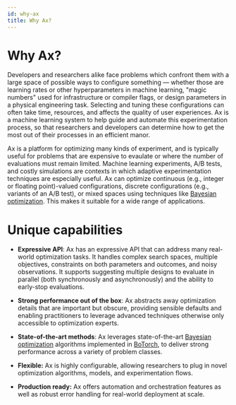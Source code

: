 ```yaml
---
id: why-ax
title: Why Ax?
---
```


# Why Ax?

Developers and researchers alike face problems which confront them with a large
space of possible ways to configure something –– whether those are learning
rates or other hyperparameters in machine learning, "magic numbers" used for
infrastructure or compiler flags, or design parameters in a physical engineering
task. Selecting and tuning these configurations can often take time, resources,
and affects the quality of user experiences. Ax is a machine learning system to
help guide and automate this experimentation process, so that researchers and
developers can determine how to get the most out of their processes in an
efficient manor.

Ax is a platform for optimizing many kinds of experiment, and is typically
useful for problems that are expensive to evaulate or where the number of
evaluations must remain limited. Machine learning experiments, A/B tests, and
costly simulations are contexts in which adaptive experimentation techniques are
especially useful. Ax can optimize continuous (e.g., integer or floating
point)-valued configurations, discrete configurations (e.g., variants of an A/B
test), or mixed spaces using techniques like
[Bayesian optimization](./intro-to-bo.mdx). This makes it suitable for a wide range
of applications.

# Unique capabilities

- **Expressive API**: Ax has an expressive API that can address many real-world
  optimization tasks. It handles complex search spaces, multiple objectives,
  constraints on both parameters and outcomes, and noisy observations. It
  supports suggesting multiple designs to evaluate in parallel (both
  synchronously and asynchronously) and the ability to early-stop evaluations.

- **Strong performance out of the box**: Ax abstracts away optimization details
  that are important but obscure, providing sensible defaults and enabling
  practitioners to leverage advanced techniques otherwise only accessible to
  optimization experts.

- **State-of-the-art methods**: Ax leverages state-of-the-art
  [Bayesian optimization](./intro-to-bo.mdx) algorithms implemented in
  [BoTorch](https://botorch.org/), to deliver strong performance across a
  variety of problem classes.

- **Flexible:** Ax is highly configurable, allowing researchers to plug in novel
  optimization algorithms, models, and experimentation flows.

- **Production ready:** Ax offers automation and orchestration features as well
  as robust error handling for real-world deployment at scale.
